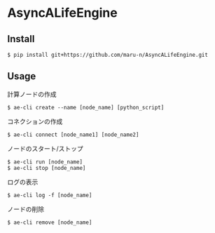 # AsyncALifeEngine

## Install

```ShellSession
$ pip install git+https://github.com/maru-n/AsyncALifeEngine.git
```

## Usage

計算ノードの作成
```ShellSession
$ ae-cli create --name [node_name] [python_script]
```


コネクションの作成
```ShellSession
$ ae-cli connect [node_name1] [node_name2]
```

ノードのスタート/ストップ
```ShellSession
$ ae-cli run [node_name]
$ ae-cli stop [node_name]
```

ログの表示
```ShellSession
$ ae-cli log -f [node_name]
```

ノードの削除
```ShellSession
$ ae-cli remove [node_name]
```
